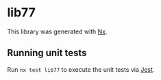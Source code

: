# lib77

This library was generated with [Nx](https://nx.dev).


## Running unit tests

Run `nx test lib77` to execute the unit tests via [Jest](https://jestjs.io).


